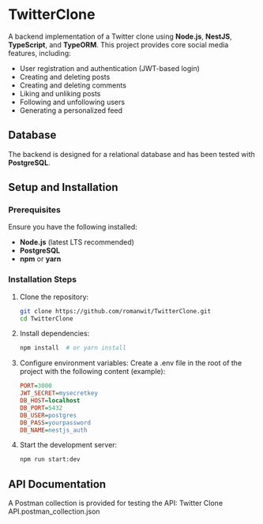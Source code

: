 # TwitterClone

A backend implementation of a Twitter clone using **Node.js**, **NestJS**, **TypeScript**, and **TypeORM**. This project provides core social media features, including:

- User registration and authentication (JWT-based login)
- Creating and deleting posts
- Creating and deleting comments
- Liking and unliking posts
- Following and unfollowing users
- Generating a personalized feed

## Database

The backend is designed for a relational database and has been tested with **PostgreSQL**.

## Setup and Installation

### Prerequisites

Ensure you have the following installed:
- **Node.js** (latest LTS recommended)
- **PostgreSQL**
- **npm** or **yarn**

### Installation Steps

1. Clone the repository:
   ```sh
   git clone https://github.com/romanwit/TwitterClone.git
   cd TwitterClone
   ```

2. Install dependencies:

   ```sh
   npm install  # or yarn install
   ```

3. Configure environment variables:
Create a .env file in the root of the project with the following content (example):

   ```ini
   PORT=3000
   JWT_SECRET=mysecretkey
   DB_HOST=localhost
   DB_PORT=5432
   DB_USER=postgres
   DB_PASS=yourpassword
   DB_NAME=nestjs_auth
   ```

4. Start the development server:

   ```sh
   npm run start:dev
   ```

## API Documentation

A Postman collection is provided for testing the API:
Twitter Clone API.postman_collection.json
